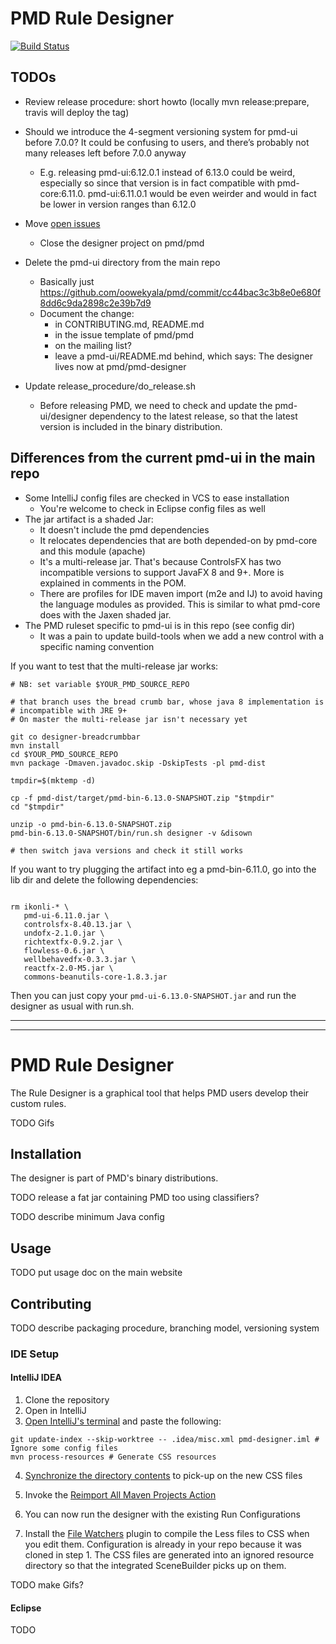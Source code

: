 # PMD Rule Designer

[![Build Status](https://travis-ci.com/pmd/pmd-designer.svg?branch=master)](https://travis-ci.com/pmd/pmd-designer)

## TODOs

* Review release procedure: short howto (locally mvn release:prepare, travis will deploy the tag)
* Should we introduce the 4-segment versioning system for pmd-ui before 7.0.0? It could
be confusing to users, and there’s probably not many releases left before 7.0.0 anyway
    * E.g. releasing pmd-ui:6.12.0.1 instead of 6.13.0 could be weird,
    especially so since that version is in fact compatible with pmd-core:6.11.0.
    pmd-ui:6.11.0.1 would be even weirder and would in fact be lower in version
    ranges than 6.12.0

* Move [open issues](https://github.com/pmd/pmd/labels/in%3Aui)
  * Close the designer project on pmd/pmd

* Delete the pmd-ui directory from the main repo
  * Basically just https://github.com/oowekyala/pmd/commit/cc44bac3c3b8e0e680f8dd6c9da2898c2e39b7d9
  * Document the change:
    * in CONTRIBUTING.md, README.md
    * in the issue template of pmd/pmd
    * on the mailing list?
    * leave a pmd-ui/README.md behind, which says: The designer lives now at pmd/pmd-designer

* Update release_procedure/do_release.sh
  * Before releasing PMD, we need to check and update the pmd-ui/designer
    dependency to the latest release, so that the latest version is included
    in the binary distribution.


## Differences from the current pmd-ui in the main repo

* Some IntelliJ config files are checked in VCS to ease installation
  * You're welcome to check in Eclipse config files as well
* The jar artifact is a shaded Jar:
    *  It doesn't include the pmd dependencies
    *  It relocates dependencies that are both depended-on by pmd-core and this
       module (apache)
    *  It's a multi-release jar. That's because ControlsFX has two incompatible
    versions to support JavaFX 8 and 9+. More is explained in comments in the
    POM.
    *  There are profiles for IDE maven import (m2e and IJ) to avoid having the
    language modules as provided. This is similar to what pmd-core does with the
    Jaxen shaded jar.
* The PMD ruleset specific to pmd-ui is in this repo (see config dir)
  * It was a pain to update build-tools when we add a new control with a
  specific naming convention


If you want to test that the multi-release jar works:

```shell
# NB: set variable $YOUR_PMD_SOURCE_REPO

# that branch uses the bread crumb bar, whose java 8 implementation is
# incompatible with JRE 9+
# On master the multi-release jar isn't necessary yet

git co designer-breadcrumbbar
mvn install
cd $YOUR_PMD_SOURCE_REPO
mvn package -Dmaven.javadoc.skip -DskipTests -pl pmd-dist

tmpdir=$(mktemp -d)

cp -f pmd-dist/target/pmd-bin-6.13.0-SNAPSHOT.zip "$tmpdir"
cd "$tmpdir"

unzip -o pmd-bin-6.13.0-SNAPSHOT.zip
pmd-bin-6.13.0-SNAPSHOT/bin/run.sh designer -v &disown

# then switch java versions and check it still works

```

If you want to try plugging the artifact into eg a pmd-bin-6.11.0,
go into the lib dir and delete the following dependencies:

```shell

rm ikonli-* \
   pmd-ui-6.11.0.jar \
   controlsfx-8.40.13.jar \
   undofx-2.1.0.jar \
   richtextfx-0.9.2.jar \
   flowless-0.6.jar \
   wellbehavedfx-0.3.3.jar \
   reactfx-2.0-M5.jar \
   commons-beanutils-core-1.8.3.jar
```

Then you can just copy your `pmd-ui-6.13.0-SNAPSHOT.jar`
and run the designer as usual with run.sh.

---------------
---------------

# PMD Rule Designer


The Rule Designer is a graphical tool that helps PMD users develop their custom
rules.

TODO Gifs



## Installation

The designer is part of PMD's binary distributions.

TODO release a fat jar containing PMD too using classifiers?

TODO describe minimum Java config

## Usage

TODO put usage doc on the main website


## Contributing

TODO describe packaging procedure, branching model, versioning system

### IDE Setup

#### IntelliJ IDEA

1. Clone the repository
1. Open in IntelliJ
1. [Open IntelliJ's terminal](https://stackoverflow.com/a/28044371/6245827) and
paste the following:
```shell
git update-index --skip-worktree -- .idea/misc.xml pmd-designer.iml # Ignore some config files
mvn process-resources # Generate CSS resources
```

4. [Synchronize the directory contents](https://stackoverflow.com/a/4599243/6245827) to pick-up on the new CSS files
1. Invoke the [Reimport All Maven Projects Action](https://stackoverflow.com/a/29765077/6245827)
1. You can now run the designer with the existing Run Configurations

1. Install the [File Watchers](https://plugins.jetbrains.com/plugin/7177-file-watchers)
plugin to compile the Less files to CSS when you edit them. Configuration is already
in your repo because it was cloned in step 1. The CSS files are generated into an
ignored resource directory so that the integrated SceneBuilder picks up on them.

TODO make Gifs?


#### Eclipse

TODO
